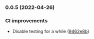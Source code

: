 

### 0.0.5 (2022-04-26)


### CI improvements

* Disable testing for a while ([9462e8b](https://github.com/MorevM/smooth-scroll/commit/9462e8bad872148625ece4ec5e570ba1f720e9af))